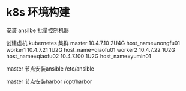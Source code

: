 # k8s 环境构建
安装 ansilbe 批量控制机器

创建虚机
kubernetes 集群
master 10.4.7.10  2U4G   host_name=nongfu01
worker1 10.4.7.21  1U2G  host_name=qiaofu01
worker2 10.4.7.22  1U2G  host_name=qiaofu02
        10.4.7.100  1U2G  host_name=yumin01

master 节点安装ansible
/etc/ansible

master 节点安装harbor
/opt/harbor



